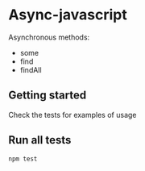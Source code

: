 
# Async-javascript
Asynchronous methods:
- some
- find
- findAll

## Getting started
Check the tests for examples of usage

## Run all tests

    npm test

